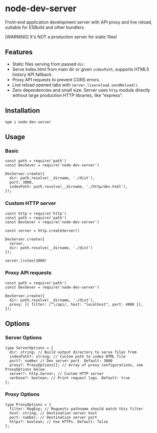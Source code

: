 # node-dev-server

Front-end application development server with API proxy and live reload, suitable for ESBuild and other bundlers.

[WARNING] It's NOT a production server for static files!

## Features

- Static files serving from passed `dir`.
- Serve index.html from main dir or given `indexPath`, supports HTML5 history API fallback.
- Proxy API requests to prevent CORS errors.
- Live reload opened tabs with `server.livereload.sendReload()`.
- Zero dependencies and small size. Server uses `http` module directly without large production HTTP libraries, like "express".

## Installation

```
npm i node-dev-server
```

## Usage

### Basic

```
const path = require('path')
const DevSever = require('node-dev-server')

DevServer.create({
  dir: path.resolve(__dirname, './dist'),
  port: 3000,
  indexPath: path.resolve(__dirname, './http/dev.html'),
});
```

### Custom HTTP server

```
const http = require('http')
const path = require('path')
const DevSever = require('node-dev-server')

const server = http.createServer()

DevServer.create({
  server,
  dir: path.resolve(__dirname, './dist')
});

server.listen(3000)
```

### Proxy API requests

```
const path = require('path')
const DevSever = require('node-dev-server')

DevServer.create({
  dir: path.resolve(__dirname, './dist'),
  proxy: [{ filter: /^\/api/, host: "localhost", port: 4000 }],
});
```

## Options

### Server Options
```
type ServerOptions = {
  dir: string; // Build output directory to serve files from
  indexPath?: string; // Custom path to index HTML file
  port?: number // Dev server port. Default: 3000
  proxy?: ProxyOptions[]; // Array of proxy configurations, see ProxyOptions below
  server?: http.Server; // Custom HTTP server
  verbose?: boolean; // Print request logs. Default: true
};
```

### Proxy Options
```
type ProxyOptions = {
  filter: RegExp; // Requests pathname should match this filter
  host: string; // Destination server host
  port: number; // Destination server port
  https?: boolean; // Use HTTPs. Default: false
};
```